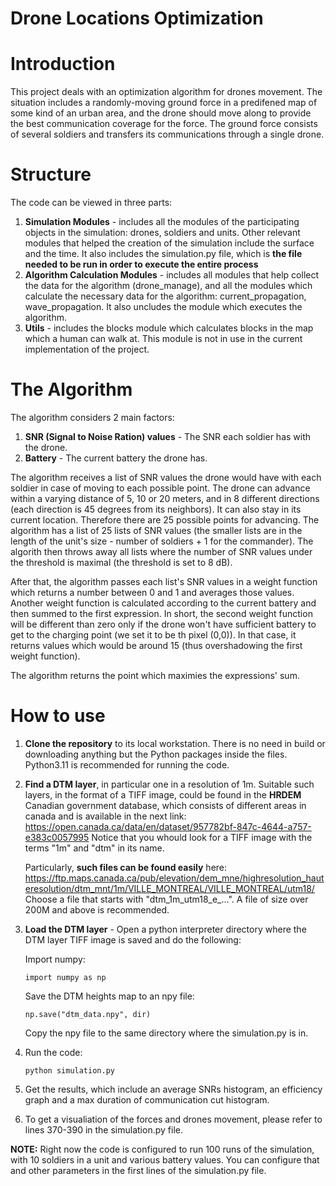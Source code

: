 # Drone Locations Optimization
# Introduction
This project deals with an optimization algorithm for drones movement.
The situation includes a randomly-moving ground force in a predifened map of some kind of an urban area,
and the drone should move along to provide the best communication coverage for the force.
The ground force consists of several soldiers and transfers its communications through a single drone.

# Structure
The code can be viewed in three parts:
1. **Simulation Modules** - includes all the modules of the participating objects in the simulation: drones, soldiers and units.
   Other relevant modules that helped the creation of the simulation include the surface and the time.
   It also includes the simulation.py file, which is **the file needed to be run in order to execute the entire
   process** 
3. **Algorithm Calculation Modules** - includes all modules that help collect the data for the algorithm (drone_manage), and all the modules
   which calculate the necessary data for the algorithm: current_propagation, wave_propagation.
   It also uncludes the module which executes the algorithm.
4. **Utils** - includes the blocks module which calculates blocks in the map which a human can walk at.
   This module is not in use in the current implementation of the project.

# The Algorithm
The algorithm considers 2 main factors:
1. **SNR (Signal to Noise Ration) values** - The SNR each soldier has with the drone.
2. **Battery** - The current battery the drone has.

The algorithm receives a list of SNR values the drone would have with each soldier in case of moving to each possible point.
The drone can advance within a varying distance of 5, 10 or 20 meters, and in 8 different directions (each direction is 45 degrees from its neighbors).
It can also stay in its current location. Therefore there are 25 possible points for advancing.
The algorithm has a list of 25 lists of SNR values (the smaller lists are in the length of the unit's size - number of soldiers + 1 for the commander).
The algorith then throws away all lists where the number of SNR values under the threshold is maximal (the threshold is set to 8 dB).

After that, the algorithm passes each list's SNR values in a weight function which returns a number between 0 and 1 and averages those values.
Another weight function is calculated according to the current battery and then summed to the first expression. In short, the second weight function
will be different than zero only if the drone won't have sufficient battery to get to the charging point (we set it to be th pixel (0,0)). In that case,
it returns values which would be around 15 (thus overshadowing the first weight function).

The algorithm returns the point which maximies the expressions' sum.

# How to use
1. **Clone the repository** to its local workstation.
   There is no need in build or downloading anything but the Python packages inside the files.
   Python3.11 is recommended for running the code.

2. **Find a DTM layer**, in particular one in a resolution of 1m.
   Suitable such layers, in the format of a TIFF image, could be found in the **HRDEM** Canadian government database, which consists of different areas in canada and
   is available in the next link:
   https://open.canada.ca/data/en/dataset/957782bf-847c-4644-a757-e383c0057995
   Notice that you whould look for a TIFF image with the terms "1m" and "dtm" in its name.

   Particularly, **such files can be found easily** here: https://ftp.maps.canada.ca/pub/elevation/dem_mne/highresolution_hauteresolution/dtm_mnt/1m/VILLE_MONTREAL/VILLE_MONTREAL/utm18/
   Choose a file that starts with "dtm_1m_utm18_e_...". A file of size over 200M and above is recommended.

4. **Load the DTM layer** - Open a python interpreter directory where the DTM layer TIFF image is saved and do the following:

   Import numpy:
   ```
   import numpy as np
   ```

   Save the DTM heights map to an npy file:
   
   ```
   np.save("dtm_data.npy", dir)
   ```

   Copy the npy file to the same directory where the simulation.py is in.

5. Run the code:
   ```
   python simulation.py
   ```

6. Get the results, which include an average SNRs histogram, an efficiency graph and a max duration of communication cut histogram.

7. To get a visualiation of the forces and drones movement, please refer to lines 370-390 in the simulation.py file.

**NOTE:** Right now the code is configured to run 100 runs of the simulation, with 10 soldiers in a unit
         and various battery values. You can configure that and other parameters in the first lines of the simulation.py file.

   
